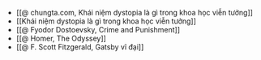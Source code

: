 - [[@ chungta.com, Khái niệm dystopia là gì trong khoa học viễn tưởng]]
- [[Khái niệm dystopia là gì trong khoa học viễn tưởng]]
- [[@ Fyodor Dostoevsky, Crime and Punishment]]
- [[@ Homer, The Odyssey]]
- [[@ F. Scott Fitzgerald, Gatsby vĩ đại]]
